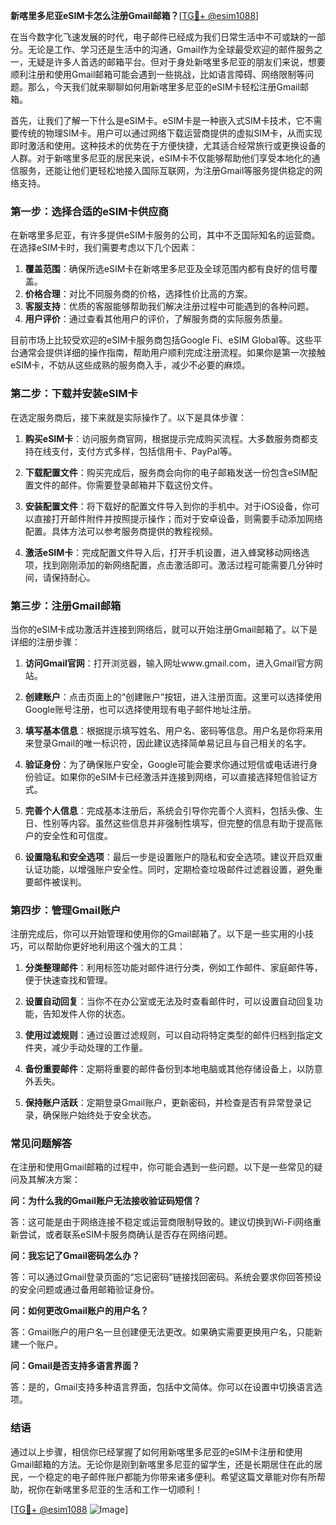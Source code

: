 **新喀里多尼亚eSIM卡怎么注册Gmail邮箱？**[[TG💪+ @esim1088](https://t.me/s/esim1088)]

在当今数字化飞速发展的时代，电子邮件已经成为我们日常生活中不可或缺的一部分。无论是工作、学习还是生活中的沟通，Gmail作为全球最受欢迎的邮件服务之一，无疑是许多人首选的邮箱平台。但对于身处新喀里多尼亚的朋友们来说，想要顺利注册和使用Gmail邮箱可能会遇到一些挑战，比如语言障碍、网络限制等问题。那么，今天我们就来聊聊如何用新喀里多尼亚的eSIM卡轻松注册Gmail邮箱。

首先，让我们了解一下什么是eSIM卡。eSIM卡是一种嵌入式SIM卡技术，它不需要传统的物理SIM卡。用户可以通过网络下载运营商提供的虚拟SIM卡，从而实现即时激活和使用。这种技术的优势在于方便快捷，尤其适合经常旅行或更换设备的人群。对于新喀里多尼亚的居民来说，eSIM卡不仅能够帮助他们享受本地化的通信服务，还能让他们更轻松地接入国际互联网，为注册Gmail等服务提供稳定的网络支持。

### **第一步：选择合适的eSIM卡供应商**

在新喀里多尼亚，有许多提供eSIM卡服务的公司，其中不乏国际知名的运营商。在选择eSIM卡时，我们需要考虑以下几个因素：

1. **覆盖范围**：确保所选eSIM卡在新喀里多尼亚及全球范围内都有良好的信号覆盖。
2. **价格合理**：对比不同服务商的价格，选择性价比高的方案。
3. **客服支持**：优质的客服能够帮助我们解决注册过程中可能遇到的各种问题。
4. **用户评价**：通过查看其他用户的评价，了解服务商的实际服务质量。

目前市场上比较受欢迎的eSIM卡服务商包括Google Fi、eSIM Global等。这些平台通常会提供详细的操作指南，帮助用户顺利完成注册流程。如果你是第一次接触eSIM卡，不妨从这些成熟的服务商入手，减少不必要的麻烦。

### **第二步：下载并安装eSIM卡**

在选定服务商后，接下来就是实际操作了。以下是具体步骤：

1. **购买eSIM卡**：访问服务商官网，根据提示完成购买流程。大多数服务商都支持在线支付，支付方式多样，包括信用卡、PayPal等。
   
2. **下载配置文件**：购买完成后，服务商会向你的电子邮箱发送一份包含eSIM配置文件的邮件。你需要登录邮箱并下载这份文件。

3. **安装配置文件**：将下载好的配置文件导入到你的手机中。对于iOS设备，你可以直接打开邮件附件并按照提示操作；而对于安卓设备，则需要手动添加网络配置。具体方法可以参考服务商提供的教程视频。

4. **激活eSIM卡**：完成配置文件导入后，打开手机设置，进入蜂窝移动网络选项，找到刚刚添加的新网络配置，点击激活即可。激活过程可能需要几分钟时间，请保持耐心。

### **第三步：注册Gmail邮箱**

当你的eSIM卡成功激活并连接到网络后，就可以开始注册Gmail邮箱了。以下是详细的注册步骤：

1. **访问Gmail官网**：打开浏览器，输入网址www.gmail.com，进入Gmail官方网站。

2. **创建账户**：点击页面上的“创建账户”按钮，进入注册页面。这里可以选择使用Google账号注册，也可以选择使用现有电子邮件地址注册。

3. **填写基本信息**：根据提示填写姓名、用户名、密码等信息。用户名是你将来用来登录Gmail的唯一标识符，因此建议选择简单易记且与自己相关的名字。

4. **验证身份**：为了确保账户安全，Google可能会要求你通过短信或电话进行身份验证。如果你的eSIM卡已经激活并连接到网络，可以直接选择短信验证方式。

5. **完善个人信息**：完成基本注册后，系统会引导你完善个人资料，包括头像、生日、性别等内容。虽然这些信息并非强制性填写，但完整的信息有助于提高账户的安全性和可信度。

6. **设置隐私和安全选项**：最后一步是设置账户的隐私和安全选项。建议开启双重认证功能，以增强账户安全性。同时，定期检查垃圾邮件过滤器设置，避免重要邮件被误判。

### **第四步：管理Gmail账户**

注册完成后，你可以开始管理和使用你的Gmail邮箱了。以下是一些实用的小技巧，可以帮助你更好地利用这个强大的工具：

1. **分类整理邮件**：利用标签功能对邮件进行分类，例如工作邮件、家庭邮件等，便于快速查找和管理。

2. **设置自动回复**：当你不在办公室或无法及时查看邮件时，可以设置自动回复功能，告知发件人你的状态。

3. **使用过滤规则**：通过设置过滤规则，可以自动将特定类型的邮件归档到指定文件夹，减少手动处理的工作量。

4. **备份重要邮件**：定期将重要的邮件备份到本地电脑或其他存储设备上，以防意外丢失。

5. **保持账户活跃**：定期登录Gmail账户，更新密码，并检查是否有异常登录记录，确保账户始终处于安全状态。

### **常见问题解答**

在注册和使用Gmail邮箱的过程中，你可能会遇到一些问题。以下是一些常见的疑问及其解决方案：

**问：为什么我的Gmail账户无法接收验证码短信？**

答：这可能是由于网络连接不稳定或运营商限制导致的。建议切换到Wi-Fi网络重新尝试，或者联系eSIM卡服务商确认是否存在网络问题。

**问：我忘记了Gmail密码怎么办？**

答：可以通过Gmail登录页面的“忘记密码”链接找回密码。系统会要求你回答预设的安全问题或通过备用邮箱验证身份。

**问：如何更改Gmail账户的用户名？**

答：Gmail账户的用户名一旦创建便无法更改。如果确实需要更换用户名，只能新建一个账户。

**问：Gmail是否支持多语言界面？**

答：是的，Gmail支持多种语言界面，包括中文简体。你可以在设置中切换语言选项。

### **结语**

通过以上步骤，相信你已经掌握了如何用新喀里多尼亚的eSIM卡注册和使用Gmail邮箱的方法。无论你是刚到新喀里多尼亚的留学生，还是长期居住在此的居民，一个稳定的电子邮件账户都能为你带来诸多便利。希望这篇文章能对你有所帮助，祝你在新喀里多尼亚的生活和工作一切顺利！

[[TG💪+ @esim1088](https://t.me/s/esim1088) ![Image](https://i.postimg.cc/4NQfJmqS/Snipaste-2025-05-13-00-14-12.png)]